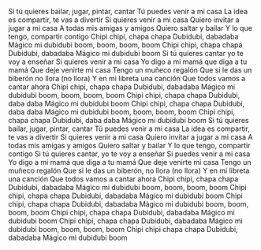 Si tú quieres bailar, jugar, pintar, cantar
Tú puedes venir a mi casa
La idea es compartir, te vas a divertir
Si quieres venir a mi casa
Quiero invitar a jugar a mi casa
A todas mis amigas y amigos
Quiero saltar y bailar
Y lo que tengo, compartir contigo
Chipi chipi, chapa chapa
Dubidubi, dabadaba
Mágico mi dubidubi boom, boom, boom, boom
Chipi chipi, chapa chapa
Dubidubi, dabadaba
Mágico mi dubidubi boom
Si tú quieres cantar yo te voy a enseñar
Si quieres venir a mi casa
Yo digo a mi mamá que diga a tu mamá
Que deje venirte mi casa
Tengo un muñeco regalón
Que si le das un biberón no llora (no llora)
Y en mi libreta una canción
Que todos vamos a cantar ahora
Chipi chipi, chapa chapa
Dubidubi, dabadaba
Mágico mi dubidubi boom, boom, boom, boom
Chipi chipi, chapa chapa
Dubidubi, daba daba
Mágico mi dubidubi boom
Chipi chipi, chapa chapa
Dubidubi, daba daba
Mágico mi dubidubi boom, boom, boom, boom
Chipi chipi, chapa chapa
Dubidubi, daba daba
Mágico mi dubidubi boom
Si tú quieres bailar, jugar, pintar, cantar
Tú puedes venir a mi casa
La idea es compartir, te vas a divertir
Si quieres venir a mi casa
Quiero invitar a jugar a mi casa
A todas mis amigas y amigos
Quiero saltar y bailar
Y lo que tengo, compartir contigo
Si tú quieres cantar, yo te voy a enseñar
Si puedes venir a mi casa
Yo digo a mi mamá que diga a tu mamá
Que deje venirte mi casa
Tengo un muñeco regalón
Que si le das un biberón, no llora (no llora)
Y en mi libreta una canción
Que todos vamos a cantar ahora
Chipi chipi, chapa chapa
Dubidubi, dabadaba
Mágico mi dubidubi boom, boom, boom, boom
Chipi chipi, chapa chapa
Dubidubi, dabadaba
Mágico mi dubidubi boom
Chipi chipi, chapa chapa
Dubidubi, dabadaba
Mágico mi dubidubi boom, boom, boom, boom
Chipi chipi, chapa chapa
Dubidubi, dabadaba
Mágico mi dubidubi boom
Chipi chipi, chapa chapa
Dubidubi, dabadaba
Mágico mi dubidubi boom, boom, boom, boom
Chipi chipi chapa chapa
Dubidubi, dabadaba
Mágico mi dubidubi boom